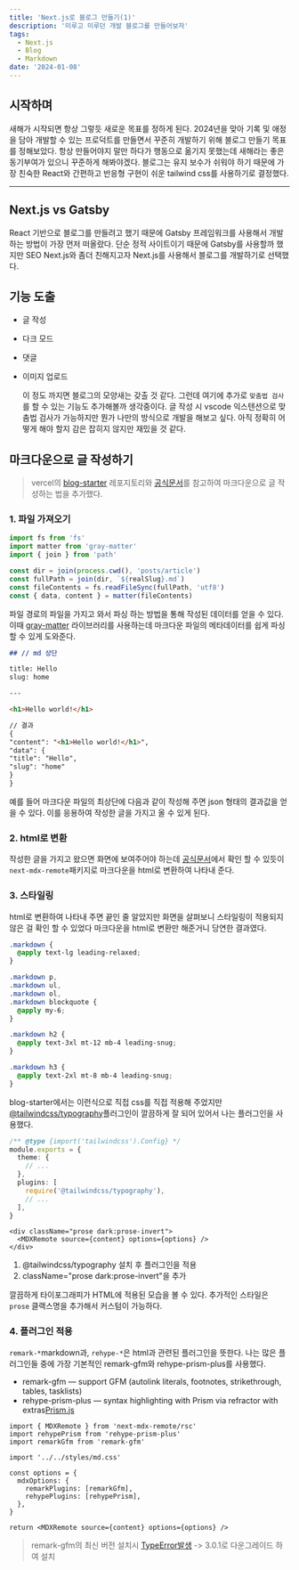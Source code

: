 ```yaml
---
title: 'Next.js로 블로그 만들기(1)'
description: '미루고 미루던 개발 블로그를 만들어보자'
tags:
  - Next.js
  - Blog
  - Markdown
date: '2024-01-08'
---
```


## 시작하며

새해가 시작되면 항상 그렇듯 새로운 목표를 정하게 된다. 2024년을 맞아 기록 및 애정을 담아 개발할 수 있는 프로덕트를 만들면서 꾸준히 개발하기 위해 블로그 만들기 목표를 정해보았다. 항상 만들어야지 말만 하다가 행동으로 옮기지 못했는데 새해라는 좋은 동기부여가 있으니 꾸준하게 해봐야겠다. 블로그는 유지 보수가 쉬워야 하기 때문에 가장 친숙한 React와 간편하고 반응형 구현이 쉬운 tailwind css를 사용하기로 결정했다.

---

## Next.js vs Gatsby

React 기반으로 블로그를 만들려고 했기 때문에 Gatsby 프레임워크를 사용해서 개발하는 방법이 가장 먼저 떠올랐다. 단순 정적 사이트이기 때문에 Gatsby를 사용할까 했지만 SEO Next.js와 좀더 친해지고자 Next.js를 사용해서 블로그를 개발하기로 선택했다.

## 기능 도출

- 글 작성
- 다크 모드
- 댓글
- 이미지 업로드

  이 정도 까지면 블로그의 모양새는 갖출 것 같다. 그런데 여기에 추가로 `맞춤법 검사`를 할 수 있는 기능도 추가해볼까 생각중이다. 글 작성 시 vscode 익스텐션으로 맞춤법 검사가 가능하지만 뭔가 나만의 방식으로 개발을 해보고 싶다. 아직 정확히 어떻게 해야 할지 감은 잡히지 않지만 재밌을 것 같다.

## 마크다운으로 글 작성하기

> vercel의 [blog-starter](https://github.com/vercel/next.js/tree/canary/examples/blog-starter) 레포지토리와 [공식문서](https://nextjs.org/docs/app/building-your-application/configuring/mdx)를 참고하여 마크다운으로 글 작성하는 법을 추가했다.

### 1. 파일 가져오기

```typescript
import fs from 'fs'
import matter from 'gray-matter'
import { join } from 'path'

const dir = join(process.cwd(), 'posts/article')
const fullPath = join(dir, `${realSlug}.md`)
const fileContents = fs.readFileSync(fullPath, 'utf8')
const { data, content } = matter(fileContents)
```

파일 경로의 파일을 가지고 와서 파싱 하는 방법을 통해 작성된 데이터를 얻을 수 있다. 이때 [gray-matter](https://www.npmjs.com/package/gray-matter) 라이브러리를 사용하는데 마크다운 파일의 메타데이터를 쉽게 파싱 할 수 있게 도와준다.

```md
## // md 상단

title: Hello
slug: home

---

<h1>Hello world!</h1>

// 결과
{
"content": "<h1>Hello world!</h1>",
"data": {
"title": "Hello",
"slug": "home"
}
}
```

예를 들어 마크다운 파일의 최상단에 다음과 같이 작성해 주면 json 형태의 결과값을 얻을 수 있다. 이를 응용하여 작성한 글을 가지고 올 수 있게 된다.

### 2. html로 변환

작성한 글을 가지고 왔으면 화면에 보여주어야 하는데 [공식문서](https://nextjs.org/docs/app/building-your-application/configuring/mdx)에서 확인 할 수 있듯이 `next-mdx-remote`패키지로 마크다운을 html로 변환하여 나타내 준다.

### 3. 스타일링

html로 변환하여 나타내 주면 끝인 줄 알았지만 화면을 살펴보니 스타일링이 적용되지 않은 걸 확인 할 수 있었다 마크다운을 html로 변환만 해준거니 당연한 결과였다.

```css
.markdown {
  @apply text-lg leading-relaxed;
}

.markdown p,
.markdown ul,
.markdown ol,
.markdown blockquote {
  @apply my-6;
}

.markdown h2 {
  @apply text-3xl mt-12 mb-4 leading-snug;
}

.markdown h3 {
  @apply text-2xl mt-8 mb-4 leading-snug;
}
```

blog-starter에서는 이런식으로 직접 css를 직접 적용해 주었지만 [@tailwindcss/typography](https://tailwindcss.com/docs/typography-plugin)플러그인이 깔끔하게 잘 되어 있어서 나는 플러그인을 사용했다.

```ts
/** @type {import('tailwindcss').Config} */
module.exports = {
  theme: {
    // ...
  },
  plugins: [
    require('@tailwindcss/typography'),
    // ...
  ],
}
```

```tsx
<div className="prose dark:prose-invert">
  <MDXRemote source={content} options={options} />
</div>
```

1. @tailwindcss/typography 설치 후 플러그인을 적용
2. className="prose dark:prose-invert"을 추가

깔끔하게 타이포그래피가 HTML에 적용된 모습을 볼 수 있다. 추가적인 스타일은 `prose` 클랙스명을 추가해서 커스텀이 가능하다.

### 4. 플러그인 적용

`remark-*`markdown과, `rehype-*`은 html과 관련된 플러그인을 뜻한다. 나는 많은 플러그인들 중에 가장 기본적인 remark-gfm와 rehype-prism-plus를 사용했다.

- remark-gfm — support GFM (autolink literals, footnotes, strikethrough, tables, tasklists)
- rehype-prism-plus — syntax highlighting with Prism via refractor with extras[Prism.js](https://github.com/PrismJS/prism-themes/tree/master/themes)

```tsx
import { MDXRemote } from 'next-mdx-remote/rsc'
import rehypePrism from 'rehype-prism-plus'
import remarkGfm from 'remark-gfm'

import '../../styles/md.css'

const options = {
  mdxOptions: {
    remarkPlugins: [remarkGfm],
    rehypePlugins: [rehypePrism],
  },
}

return <MDXRemote source={content} options={options} />
```

> remark-gfm의 최신 버전 설치시 [TypeError발생](https://github.com/remarkjs/remark-gfm/issues/57) -> 3.0.1로 다운그레이드 하여 설치
